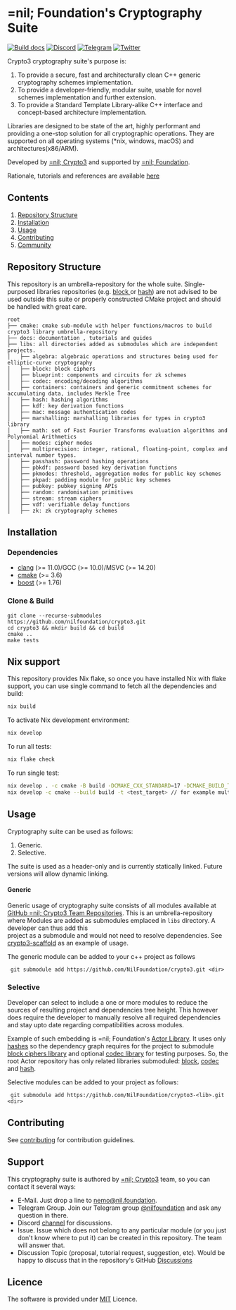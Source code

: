 # =nil; Foundation's Cryptography Suite
[![Build docs](https://github.com/NilFoundation/crypto3/actions/workflows/build_docs.yaml/badge.svg)](https://github.com/NilFoundation/crypto3/actions/workflows/build_docs.yaml) 
[![Discord](https://img.shields.io/discord/969303013749579846.svg?logo=discord&style=flat-square)](https://discord.gg/KmTAEjbmM3)
[![Telegram](https://img.shields.io/badge/Telegram-2CA5E0?style=flat-square&logo=telegram&logoColor=dark)](https://t.me/nilfoundation)
[![Twitter](https://img.shields.io/twitter/follow/nil_foundation)](https://twitter.com/nil_foundation)

Crypto3 cryptography suite's purpose is:
1. To provide a secure, fast and architecturally clean C++ generic cryptography schemes implementation.
2. To provide a developer-friendly, modular suite, usable for novel schemes implementation and further
   extension.
3. To provide a Standard Template Library-alike C++ interface and concept-based architecture implementation.

Libraries are designed to be state of the art, highly performant and providing a one-stop solution for
all cryptographic operations. They are supported on all operating systems (*nix, windows, macOS)
and architectures(x86/ARM).

Developed by [=nil; Crypto3](https://crypto3.nil.foundation) and supported by [=nil; Foundation](https://nil.foundation).

Rationale, tutorials and references are available [here](https://crypto3.nil.foundation/projects/crypto3)
 
## Contents
1. [Repository Structure](#repository-structure)
2. [Installation](#installation)
3. [Usage](#usage)
3. [Contributing](#contributing)
4. [Community](#community)

## Repository Structure
This repository is an umbrella-repository for the whole suite. Single-purposed libraries repositories (e.g. [block
](https://github.com/nilfoundation/block) or [hash](https://github.com/nilfoundation/hash)) are not advised to be
used outside this suite or properly constructed CMake project and should be handled with great care.
```
root
├── cmake: cmake sub-module with helper functions/macros to build crypto3 library umbrella-repository
├── docs: documentation , tutorials and guides
├── libs: all directories added as submodules which are independent projects.
│   ├── algebra: algebraic operations and structures being used for elliptic-curve cryptography
│   ├── block: block ciphers
│   ├── blueprint: components and circuits for zk schemes
│   ├── codec: encoding/decoding algorithms
│   ├── containers: containers and generic commitment schemes for accumulating data, includes Merkle Tree
│   ├── hash: hashing algorithms
│   ├── kdf: key derivation functions 
│   ├── mac: message authentication codes
│   ├── marshalling: marshalling libraries for types in crypto3 library
│   ├── math: set of Fast Fourier Transforms evaluation algorithms and Polynomial Arithmetics
│   ├── modes: cipher modes
│   ├── multiprecision: integer, rational, floating-point, complex and interval number types. 
│   ├── passhash: password hashing operations 
│   ├── pbkdf: password based key derivation functions
│   ├── pkmodes: threshold, aggregation modes for public key schemes
│   ├── pkpad: padding module for public key schemes
│   ├── pubkey: pubkey signing APIs
│   ├── random: randomisation primitives 
│   ├── stream: stream ciphers
│   ├── vdf: verifiable delay functions 
│   ├── zk: zk cryptography schemes
```


## Installation
### Dependencies

- [clang](https://clang.llvm.org/) (>= 11.0)/GCC (>= 10.0)/MSVC (>= 14.20)
- [cmake](https://cmake.org) (>= 3.6)
- [boost](https://boost.org) (>= 1.76)

### Clone & Build

```
git clone --recurse-submodules https://github.com/nilfoundation/crypto3.git 
cd crypto3 && mkdir build && cd build
cmake ..
make tests
```

## Nix support

This repository provides Nix flake, so once you have installed Nix with flake support, you can use single command to fetch all the dependencies and build:

```bash
nix build
```

To activate Nix development environment:

```bash
nix develop
```

To run all tests:

```bash
nix flake check
```

To run single test:

```bash
nix develop . -c cmake -B build -DCMAKE_CXX_STANDARD=17 -DCMAKE_BUILD_TYPE=Debug -DBUILD_SHARED_LIBS=FALSE -DCMAKE_ENABLE_TESTS=TRUE -DCMAKE_C_COMPILER=clang -DCMAKE_CXX_COMPILER=clang++ -DCMAKE_BUILD_TYPE=Debug  -DCMAKE_CXX_FLAGS=-ggdb
nix develop -c cmake --build build -t <test_target> // for example multiprecision_modular_adaptor_fixed_test
```

## Usage

Cryptography suite can be used as follows:

1. Generic.
2. Selective.

The suite is used as a header-only and is currently statically linked. Future versions will allow dynamic linking.

#### Generic
Generic usage of cryptography suite consists of all modules available at
[GitHub =nil; Crypto3 Team Repositories](https://github.com/orgs/NilFoundation/teams/nil-crypto3/repositories).
This is an umbrella-repository where  Modules
are added as submodules emplaced in `libs` directory. A developer can thus add this  
project as a submodule and would not need to resolve dependencies. See [crypto3-scaffold](https://github.com/NilFoundation/crypto3-scaffold) as an example of usage.

The generic module can be added to your c++ project as follows

``` git submodule add https://github.com/NilFoundation/crypto3.git <dir>```

### Selective
Developer can select to include a one or more modules to reduce the sources of resulting project and dependencies tree height. This however
does require the developer to manually resolve all required dependencies and stay upto date regarding
compatibilities across modules.

Example of such embedding is =nil; Foundation's [Actor Library](https://github.com/nilfoundation/actor). It uses only
[hashes](https://github.com/nilfoundation/hash) so the dependency graph requires
for the project to submodule [block ciphers library](https://github.com/nilfoundation/block) and optional
[codec library](https://github.com/nilfoundation/codec) for testing purposes. So,
the root Actor repository has only related libraries submoduled:
[block](https://github.com/nilfoundation/mtl/libs/block),
[codec](https://github.com/nilfoundation/mtl/libs/codec) and
[hash](https://github.com/nilfoundation/mtl/hash).

Selective modules can be added to your project as follows:

``` git submodule add https://github.com/NilFoundation/crypto3-<lib>.git <dir>```


## Contributing

See [contributing](./docs/manual/contributing.md) for contribution guidelines.

## Support

This cryptography suite is authored by [=nil; Crypto3](https://crypto3.nil.foundation) team, so you can contact it
 several ways:
 * E-Mail. Just drop a line to [nemo@nil.foundation](mailto:nemo@nil.foundation).
 * Telegram Group. Join our Telegram group [@nilfoundation](https://t.me/nilfoundation) and ask any question in there.
 * Discord [channel](https://discord.gg/KmTAEjbmM3) for discussions.
 * Issue. Issue which does not belong to any particular module (or you just don't know where to put it) can be
  created in this repository. The team will answer that.
 * Discussion Topic (proposal, tutorial request, suggestion, etc). Would be happy to discuss that in the repository's GitHub [Discussions](https://github.com/NilFoundation/crypto3/discussions)

## Licence

The software is provided under [MIT](LICENSE) Licence.

